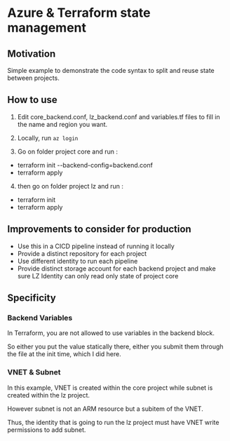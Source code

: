 # Azure & Terraform state management

## Motivation

Simple example to demonstrate the code syntax to split and reuse state between projects.

## How to use

1. Edit core_backend.conf, lz_backend.conf and variables.tf files to fill in the name and region you want.

1. Locally, run `az login`

1. Go on folder project core and run :
- terraform init --backend-config=backend.conf
- terraform apply

4. then go on folder project lz and run :
- terraform init 
- terraform apply

## Improvements to consider for production 

- Use this in a CICD pipeline instead of running it locally
- Provide a distinct repository for each project
- Use different identity to run each pipeline
- Provide distinct storage account for each backend project and make sure LZ Identity can only read only state of project core

## Specificity

### Backend Variables

In Terraform, you are not allowed to use variables in the backend block.

So either you put the value statically there, either you submit them through the file at the init time, which I did here.


### VNET & Subnet
In this example, VNET is created within the core project while subnet is created within the lz project.

However subnet is not an ARM resource but a subitem of the VNET.

Thus, the identity that is going to run the lz project must have VNET write permissions to add subnet.

